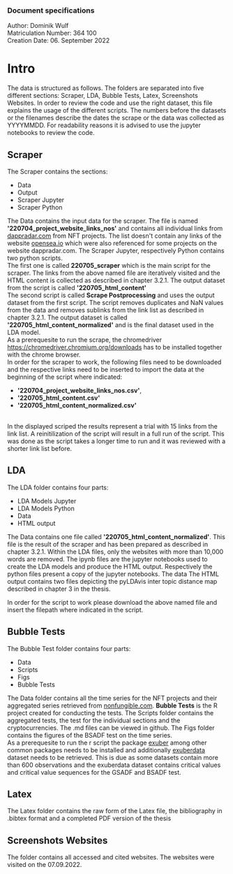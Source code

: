 ### Document specifications
Author: Dominik Wulf <br>
Matriculation Number: 364 100 <br>
Creation Date: 06. September 2022

# Intro

The data is structured as follows. The folders are separated into five different sections: Scraper, LDA, Bubble Tests, Latex, Screenshots Websites. In order to review the code and use the right dataset, this file explains the usage of the different scripts. The numbers before the datasets or the filenames describe the dates the scrape or the data was collected as YYYYMMDD. For readability reasons it is advised to use the jupyter notebooks to review the code.

## Scraper

The Scraper contains the sections:<br>
* Data
* Output
* Scraper Jupyter
* Scraper Python <br>

The Data contains the input data for the scraper. The file is named **'220704_project_website_links_nos'** and contains all individual links from [dappradar.com](https://dappradar.com/) from NFT projects. The list doesn't contain any links of the website [opensea.io](https://opensea.io/) which were also referenced for some projects on the website dappradar.com. The Scraper Jupyter, respectively Python contains two python scripts. 
<br> The first one is called **220705_scraper** which is the main script for the scraper. The links from the above named file are iteratively visited and the HTML content is collected as described in chapter 3.2.1. The output dataset from the script is called **'220705_html_content'**
<br> The second script is called **Scrape Postprocessing** and uses the output dataset from the first script. The script removes duplicates and NaN values from the data and removes sublinks from the link list as described in chapter 3.2.1. The output dataset is called **'220705_html_content_normalized'** and is the final dataset used in the LDA model.
<br> As a prerequesite to run the scrape, the chromedriver https://chromedriver.chromium.org/downloads has to be installed together with the chrome browser.
<br> In order for the scraper to work, the following files need to be downloaded and the respective links need to be inserted to import the data at the beginning of the script where indicated: <br>

* **'220704_project_website_links_nos.csv'**,
* **'220705_html_content.csv'**
* **'220705_html_content_normalized.csv'**

<br> In the displayed scriped the results represent a trial with 15 links from the link list. A reinitilization of the script will result in a full run of the script. This was done as the script takes a longer time to run and it was reviewed with a shorter link list before.

## LDA

The LDA folder contains four parts:<br>
* LDA Models Jupyter
* LDA Models Python
* Data
* HTML output <br>

The Data contains one file called **'220705_html_content_normalized'**. This file is the result of the scraper and has been prepared as described in chapter 3.2.1. Within the LDA files, only the websites with more than 10,000 words are removed. The ipynb files are the jupyter notebooks used to create the LDA models and produce the HTML output. Respectively the python files present a copy of the jupyter notebooks. The data The HTML output contains two files depicting the pyLDAvis inter topic distance map described in chapter 3 in the thesis. 

In order for the script to work please download the above named file and insert the filepath where indicated in the script.

## Bubble Tests

The Bubble Test folder contains four parts:<br>
* Data
* Scripts
* Figs
* Bubble Tests<br>

The Data folder contains all the time series for the NFT projects and their aggregated series retrieved from [nonfungible.com](https://nonfungible.com/market-tracker). **Bubble Tests** is the R project created for conducting the tests. The Scripts folder contains the aggregated tests, the test for the individual sections and the cryptocurrencies. The .md files can be viewed in github. The Figs folder contains the figures of the BSADF test on the time series.
<br> As a prerequesite to run the r script the package [exuber](https://github.com/kvasilopoulos/exuber) among other common packages needs to be installed and additionally [exuberdata](https://github.com/kvasilopoulos/exuberdata) dataset needs to be retrieved. This is due as some datasets contain more than 600 observations and the exuberdata dataset contains critical values and critical value sequences for the GSADF and BSADF test.

## Latex

The Latex folder contains the raw form of the Latex file, the bibliography in .bibtex format and a completed PDF version of the thesis

## Screenshots Websites

The folder contains all accessed and cited websites. The websites were visited on the 07.09.2022.
